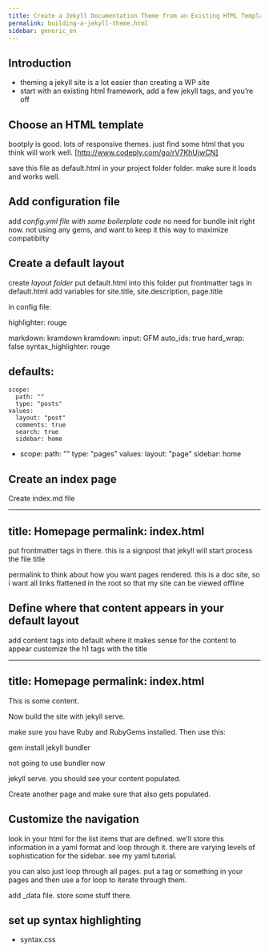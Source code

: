 ```yaml
---
title: Create a Jekyll Documentation Theme from an Existing HTML Template
permalink: building-a-jekyll-theme.html
sidebar: generic_en
---
```


## Introduction

- theming a jekyll site is a lot easier than creating a WP site
- start with an existing html framework, add a few jekyll tags, and you’re off

## Choose an HTML template
bootply is good. lots of responsive themes. just find some html that you think will work well.
[http://www.codeply.com/go/rV7KhUjwCN]

save this file as default.html in your project folder folder. make sure it loads and works well.

## Add configuration file

add _config.yml file with some boilerplate code_
no need for bundle init right now. not using any gems, and want to keep it this way to maximize compatibilty

## Create a default layout
create _layout folder_
put default.html into this folder
put frontmatter tags in default.html
add variables for site.title, site.description, page.title

in config file:


highlighter: rouge

markdown: kramdown
kramdown:
 input: GFM
 auto_ids: true
 hard_wrap: false
 syntax_highlighter: rouge


defaults:
  -
    scope:
      path: ""
      type: "posts"
    values:
      layout: "post"
      comments: true
      search: true
      sidebar: home
  -
    scope:
      path: ""
      type: "pages"
    values:
      layout: "page"
      sidebar: home

## Create an index page
Create index.md file

---
title: Homepage
permalink: index.html
---


put frontmatter tags in there. this is a signpost that jekyll will start process the file
title

permalink to think about how you want pages rendered. this is a doc site, so i want all links flattened in the root so that my site can be viewed offline

## Define where that content appears in your default layout

add content tags into default where it makes sense for the content to appear
customize the h1 tags with the title

---
title: Homepage
permalink: index.html
---

This is some content.

Now build the site with jekyll serve.

make sure you have Ruby and RubyGems installed.
Then use this:

gem install jekyll bundler

not going to use bundler now

jekyll serve. you should see your content populated.

Create another page and make sure that also gets populated.

## Customize the navigation

look in your html for the list items that are defined. we'll store this information in a yaml format and loop through it. there are varying levels of sophistication for the sidebar. see my yaml tutorial.

you can also just loop through all pages. put a tag or something in your pages and then use a for loop to iterate through them.

add _data file. store some stuff there.

## set up syntax highlighting
- syntax.css
